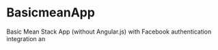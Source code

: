 # BasicmeanApp
Basic Mean Stack App (without Angular.js) with Facebook authentication integration an

